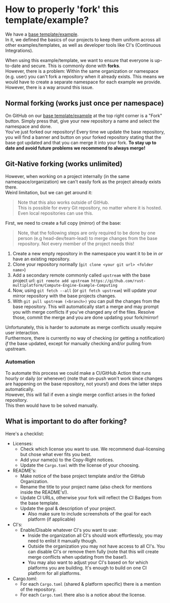 # How to properly 'fork' this template/example?

We have a [base template/example](https://github.com/rust-multiplatform/Compute-Engine-Example-Computing).  
In it, we defined the basics of our projects to keep them uniform across all other examples/templates, as well as developer tools like CI's (Continuous Integrations).

When using this example/template, we want to ensure that everyone is up-to-date and secure.
This is commonly done with **forks**.  
However, there is a problem: Within the same organization or namespace (e.g. user) you can't fork a repository when it already exists.
This means we would have to create a separate namespace for each example we provide.
However, there is a way around this issue.

## Normal forking (works just once per namespace)

On GitHub on our [base template/example](https://github.com/rust-multiplatform/Compute-Engine-Example-Computing) at the top right corner is a "Fork" button.
Simply press that, give your new repository a name and select the namespace and done.  
You've just forked our repository!
Every time we update the base repository, you will find a banner and button on your forked repository stating that the base got updated and that you can merge it into your fork.
**To stay up to date and avoid future problems we recommend to always merge!**

## Git-Native forking (works unlimited)

However, when working on a project internally (in the same namespace/organization) we can't easily fork as the project already exists there.  
Weird limitation, but we can get around it:

> Note that this also works outside of GitHub.  
> This is possible for every Git repository, no matter where it is hosted.  
> Even local repositories can use this.

First, we need to create a full copy (mirror) of the base:  

> Note, that the following steps are only required to be done by one person (e.g head-dev/team-lead) to merge changes from the base repository.
> Not every member of the project needs this!

1. Create a new empty repository in the namespace you want it to be in _or_ have an existing repository.
2. Clone your repository normally (`git clone <your git url> <folder name>`)
3. Add a secondary remote commonly called `upstream` with the base project url: `git remote add upstream https://github.com/rust-multiplatform/Compute-Engine-Example-Computing`
4. Now, using `git fetch --all` (or `git fetch upstream`) will update your mirror repository with the base projects changes.
5. With `git pull upstream (<branch>)` you can pull the changes from the base repository. This will automatically start a merge and may prompt you with merge conflicts if you've changed any of the files. Resolve those, commit the merge and you are done updating your fork/mirror!

Unfortunately, this is harder to automate as merge conflicts usually require user interaction.  
Furthermore, there is currently no way of checking (or getting a notification) _if_ the base updated, except for manually checking and/or pulling from upstream.

### Automation

To automate this process we could make a CI/GitHub Action that runs hourly or daily (or whenever) (note that on-push won't work since changes are happening on the base repository, not yours!) and does the latter steps automatically.  
However, this will fail if even a single merge conflict arises in the forked repository.  
This then would have to be solved manually.

## What is important to do after forking?

Here's a checklist:

- Licenses:
  - Check which license you want to use. We recommend dual-licensing but chose what ever fits you best.
  - Add your name(s) to the Copy-Right notices.
  - Update the `Cargo.toml` with the license of your choosing.
- README's:
  - Make notice of the base project template and/or the GitHub Organization.
  - Rename the title to your project name (also check for mentions inside the README's!).
  - Update CI URLs, otherwise your fork will reflect the CI Badges from the base template.
  - Update the goal & description of your project.
    - Also make sure to include screenshots of the goal for each platform (if applicable)
- CI's:
  - Enable/Disable whatever CI's you want to use:
    - Inside the organization all CI's should work effortlessly, you may need to enlist it manually though.
    - Outside the organization you may not have access to all CI's. You can disable CI's or remove them fully (note that this will create merge conflicts when updating from the base!).
    - You may also want to adjust your CI's based on for which platforms you are building. It's enough to build on one CI platform for all platforms.
- Cargo.toml:
  - For each `Cargo.toml` (shared & platform specific) there is a mention of the repository.
  - For each `Cargo.toml` there also is a notice about the license.
